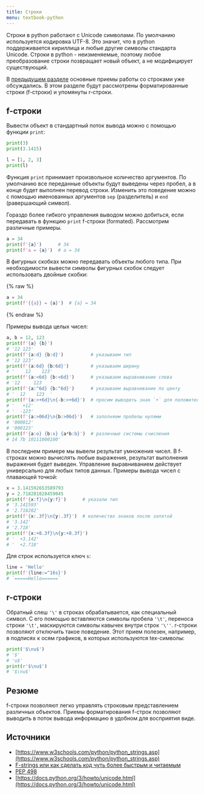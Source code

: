 ```yaml
---
title: Строки
menu: textbook-python
---
```


Строки в python работают с Unicode символами. По умолчанию используется кодировка UTF-8. Это значит, что в python поддерживается кириллица и любые другие символы стандарта Unicode. Строки в python - неизменяемые, поэтому любое преобразование строки позвращает новый объект, а не модифицирует существующий.

В [предыдущем разделе](basics) основные приемы работы со строками уже обсуждались. В этом разделе будут рассмотрены форматированные строки (f-строки) и упомянуты r-строки.

## f-строки

Вывести объект в стандартный поток вывода можно с помощью функции `print`:

```py
print(3)
print(3.1415)

l = [1, 2, 3]
print(l)
```

Функция `print` принимает произвольное количество аргументов. По умолчанию все переданные объекты будут выведены через пробел, а в конце будет выполнен перевод строки. Изменить это поведение можно с помощью именованных аргументов `sep` (разделитель) и `end` (равершающий символ).

Гораздо более гибкого управления выводом можно добиться, если передавать в функцию `print` f-строки (formated). Рассмотрим различные примеры.

```py
a = 34
print(f'{a}')      # 34
print(f'a = {a}')  # a = 34
```

В фигурных скобках можно передавать объекты любого типа. При необходимости вывести символы фигурных скобок следует использовать двойные скобки:

{% raw %}
```py
a = 34
print(f'{{a}} = {a}')  # {a} = 34
```
{% endraw %}

Примеры вывода целых чисел:

```py
a, b = 12, 123
print(f'{a} {b}')
# '12 123'
print(f'{a:d} {b:d}')          # указываем тип
# '12 123'
print(f'{a:6d} {b:6d}')        # указываем ширину
# '    12    123'
print(f'{a:<6d} {b:<6d}')      # указываем выравнивание слева
# '12     123   '
print(f'{a:^6d} {b:^6d}')      # указываем выравнивание по центу
# '  12    123  '
print(f'{a:>+6d}\n{-b:>+6d}')  # просим выводить знак `+` для положительных чисел
# '   +12'
# '  -123'
print(f'{a:>06d}\n{b:>06d}')   # заполняем пробелы нулями
# '000012'
# '000123'
print(f'{a:o} {b:x} {a*b:b}')  # различные системы счисления
# 14 7b 10111000100'
```

В последнем примере мы вывели результат умножения чисел. В f-строках можно вычислять любые выражения, результат выполнения выражения будет выведен. Управление выравниванием действует универсально для любых типов данных. Примеры вывода чисел с плавающей точкой:

```py
x = 3.141592653589793
y = 2.718281828459045
print(f'{x:f}\n{y:f}')      # указали тип
# '3.141593'
# '2.718282'
print(f'{x:.3f}\n{y:.3f}')  # количество знаков после запятой
# '3.142'
# '2.718'
print(f'{x:+8.3f}\n{y:+8.3f}')
# '  +3.142'
# '  +2.718'
```

Для строк используется ключ `s`:

```py
line = 'Hello'
print(f'{line:=^16s}')
# `=====Hello======`
```

## r-строки

Обратный слеш `'\'` в строках обрабатывается, как специальный символ. С его помощью вставляются символы пробела `'\t'`, переноса строки `'\t'`, маскируются символы кавычек внутри строк `'\''`. r-строки позволяют отключить такое поведение. Этот прием полезен, например, в подписях к осям графиков, в которых используются tex-символы:

```py
print('$\nu$')
# '$'
# 'u$'
print(r'$\nu$')
# '$\nu$'
```

## Резюме

f-строки позволяют легко управлять строковым представлением различных объектов. Приемы форматирования f-строк позволяют выводить в поток вывода информацию в удобном для восприятия виде.

## Источники

* [https://www.w3schools.com/python/python_strings.asp](https://www.w3schools.com/python/python_strings.asp)
* [F-strings или как сделать код чуть более быстрым и читаемым](https://habr.com/ru/post/462179/)
* [PEP 498](https://www.python.org/dev/peps/pep-0498/)
* [https://docs.python.org/3/howto/unicode.html](https://docs.python.org/3/howto/unicode.html)
